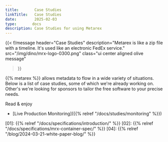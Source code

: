 ```yaml
---
title:       Case Studies
linkTitle:   Case Studies
date:        2025-02-03
type:       docs
description: Case Studies for using Metarex
---
```


{{< f/message
    header="Case Studies"
    description="Metarex is like a zip file with a timeline. It's used like an electronic FedEx service."
    src="/img/dino/mrx-logo-0300.png"
    class="ui center aligned olive message"
>}}

{{% metarex %}} allows metadata to flow in a wide variety of situations. Below
is a list of case studies, some of which we're already working on. Other's
we're looking for sponsors to tailor the free software to your precise needs.

Read & enjoy

* [Live Production Monitoring]({{% relref "/docs/studies/monitoring" %}})

[01]: {{% relref "/docs/specifications/introduction/" %}}
[02]: {{% relref "/docs/specifications/mrx-container-spec/" %}}
[04]: {{% relref "/blog/2024-03-21-white-paper-blog/" %}}
